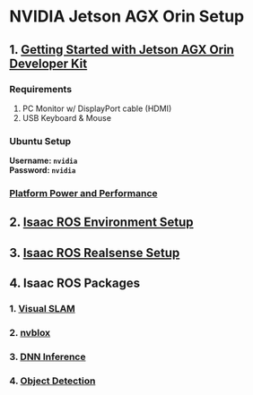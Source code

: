 # NVIDIA Jetson AGX Orin Setup

## 1. [Getting Started with Jetson AGX Orin Developer Kit](https://developer.nvidia.com/embedded/learn/get-started-jetson-agx-orin-devkit)

### Requirements
1. PC Monitor w/ DisplayPort cable (HDMI)
2. USB Keyboard & Mouse

### Ubuntu Setup
**Username: `nvidia`**  
**Password: `nvidia`**

### [Platform Power and Performance](https://docs.nvidia.com/jetson/archives/r34.1/DeveloperGuide/text/SD/PlatformPowerAndPerformance.html)

## 2. [Isaac ROS Environment Setup](https://github.com/NVIDIA-ISAAC-ROS/isaac_ros_common/blob/main/docs/dev-env-setup.md)

## 3. [Isaac ROS Realsense Setup](https://github.com/NVIDIA-ISAAC-ROS/.github/blob/main/profile/realsense-setup.md)

## 4. Isaac ROS Packages
### 1. [Visual SLAM](https://github.com/NVIDIA-ISAAC-ROS/isaac_ros_visual_slam)
### 2. [nvblox](https://github.com/NVIDIA-ISAAC-ROS/isaac_ros_nvblox)
### 3. [DNN Inference](https://github.com/NVIDIA-ISAAC-ROS/isaac_ros_dnn_inference)
### 4. [Object Detection](https://github.com/NVIDIA-ISAAC-ROS/isaac_ros_object_detection)
